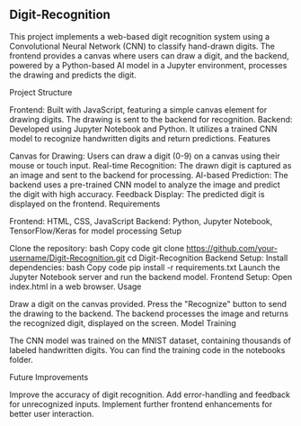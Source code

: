 ## Digit-Recognition

This project implements a web-based digit recognition system using a Convolutional Neural Network (CNN) to classify hand-drawn digits. The frontend provides a canvas where users can draw a digit, and the backend, powered by a Python-based AI model in a Jupyter environment, processes the drawing and predicts the digit.

Project Structure

Frontend: Built with JavaScript, featuring a simple canvas element for drawing digits. The drawing is sent to the backend for recognition.
Backend: Developed using Jupyter Notebook and Python. It utilizes a trained CNN model to recognize handwritten digits and return predictions.
Features

Canvas for Drawing: Users can draw a digit (0-9) on a canvas using their mouse or touch input.
Real-time Recognition: The drawn digit is captured as an image and sent to the backend for processing.
AI-based Prediction: The backend uses a pre-trained CNN model to analyze the image and predict the digit with high accuracy.
Feedback Display: The predicted digit is displayed on the frontend.
Requirements

Frontend: HTML, CSS, JavaScript
Backend: Python, Jupyter Notebook, TensorFlow/Keras for model processing
Setup

Clone the repository:
bash
Copy code
git clone https://github.com/your-username/Digit-Recognition.git
cd Digit-Recognition
Backend Setup:
Install dependencies:
bash
Copy code
pip install -r requirements.txt
Launch the Jupyter Notebook server and run the backend model.
Frontend Setup:
Open index.html in a web browser.
Usage

Draw a digit on the canvas provided.
Press the "Recognize" button to send the drawing to the backend.
The backend processes the image and returns the recognized digit, displayed on the screen.
Model Training

The CNN model was trained on the MNIST dataset, containing thousands of labeled handwritten digits. You can find the training code in the notebooks folder.

Future Improvements

Improve the accuracy of digit recognition.
Add error-handling and feedback for unrecognized inputs.
Implement further frontend enhancements for better user interaction.

